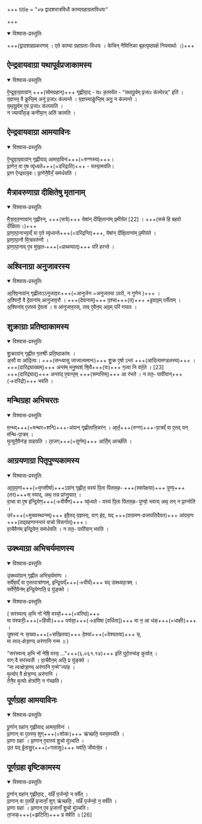 +++
title = "०७ द्वादशरात्रविधौ काम्यग्रहाग्रताविधयः"

+++

<details open><summary>विश्वास-प्रस्तुतिः</summary>

+++(द्वादशाहप्रकरणम् । एते काम्या ग्रहाग्रता-विधयः । केचिन् नैमित्तिका बृहत्पृष्ठपक्षे नियमार्थाः ।)+++  
</details>



## ऐन्द्रवायवाग्रा यथापूर्वप्रजाकामस्य

<details open><summary>विश्वास-प्रस्तुतिः</summary>

ऐ॒न्द्र॒वा॒य॒वाग्रा॑न् +++(सोमग्रहान्)+++ गृह्णीया॒द् - यᳵ का॒मये॑त - "यथापू॒र्वम् प्र॒जाᳵ क॑ल्पेरन्न्" इति॑ ।  
य॒ज्ञस्य॒ वै कॢप्ति॒म् अनु॑ प्र॒जाᳵ क॑ल्पन्ते ।
य॒ज्ञस्याकॢ॑प्ति॒म् अनु॒ न क॑ल्पन्ते ।  
य॒था॒पू॒र्वम् ए॒व प्र॒जाᳵ क॑ल्पयति ।  
न ज्यायाँ॑स॒ङ् कनी॑या॒न् अति॑ क्रामति ।
</details>



## ऐन्द्रवायवाग्रा आमयाविनः

<details open><summary>विश्वास-प्रस्तुतिः</summary>

ऐ॒न्द्र॒वा॒य॒वाग्रा॑न् गृह्णीयाद् आमया॒विनः॑+++(=रुग्णस्य)+++।  
प्रा॒णेन॒ वा ए॒ष व्यृ॑ध्यते+++(=दरिद्राति)+++ - यस्या॒मय॑ति।  
प्रा॒ण ऐन्द्रवाय॒वः। प्रा॒णेनै॒वैनँ॒ सम॑र्धयति ।
</details>



## मैत्रावरुणाग्रा दीक्षितेषु मृतानाम्

<details open><summary>विश्वास-प्रस्तुतिः</summary>

मै॒त्रा॒व॒रु॒णाग्रा॑न् गृह्णीरन्, +++(सत्रे)+++ येषा॑न् दीक्षि॒ताना॑म् प्र॒मीये॑त [22] । +++(सत्त्रे हि बहवो दीक्षिताः।)+++  
प्रा॒णा॒पा॒नाभ्या॒व्ँ वा ए॒ते व्यृ॑ध्यन्ते+++(=दरिद्रन्ति)+++, येषा॑न् दीक्षि॒ताना॑म् प्र॒मीय॑ते ।  
प्रा॒णा॒पा॒नौ मि॒त्रावरु॑णौ ।  
प्रा॒णा॒पा॒नाव् ए॒व मु॑ख॒तᳶ+++(=प्राथम्यात्)+++ परि॑ हरन्ते ।
</details>



## अश्विनाग्रा अनुजावरस्य

<details open><summary>विश्वास-प्रस्तुतिः</summary>

आ॒श्वि॒नाग्रा॑न् गृह्णीताऽऽनुजाव॒रः+++(=आनुजेन =अनुजतया ऽवरो, न गुणेन )+++ ।  
अ॒श्विनौ॒ वै दे॒वाना॑म् आनुजाव॒रौ । +++(देवानाम्)+++ प॒श्चा+++(त्)+++ +इ॒वाग्र॒म्  पर्यै॑ताम् ।  
अ॒श्विना॑व् ए॒तस्य॑ दे॒वता॑ । य आ॑नुजाव॒रस्, ताव् ए॒वैन॒म् अग्र॒म् परि॑ णयतः ।
</details>



## शुक्राग्राः प्रतिष्ठाकामस्य

<details open><summary>विश्वास-प्रस्तुतिः</summary>

शु॒क्राग्रा॑न् गृह्णीत ग॒तश्रीः॑ प्रति॒ष्ठाका॑मः ।  
अ॒सौ वा आ॑दि॒त्यः। +++(सन्ध्यासु जाज्वल्यमानः)+++ शु॒क्र ए॒षो ऽन्तः॑ +++(आदित्यमण्डलस्य)+++ ।  
+++(दारिद्र्याख्यम्)+++ अन्त॑म् मनु॒ष्यश्॑ श्रि॒यै+++(यः)+++ ग॒त्वा नि व॑र्त॒ते । [23]  
+++(दारिद्र्याद्)+++ अन्ता॑द् ए॒वान्त॒म् +++(सम्पत्तिम्)+++ आ र॑भते । न तत॒ᳶ पापी॑यान्+++(→दरिद्रो)+++ भवति ।  
</details>



## मन्थिग्रहा अभिचरतः

<details open><summary>विश्वास-प्रस्तुतिः</summary>

म॒न्थ्य्+++(=मन्थर=शनि)+++-अ॑ग्रान् गृह्णीताभि॒चर॑न् । आ॒र्त॒+++(रुग्ण)+++-पा॒त्रव्ँ वा ए॒तद् यन् म॑न्थि-पा॒त्रम् ।  
मृ॒त्युनै॒वैन॑ङ् ग्राहयति । ता॒जग्+++(=तूर्णम्)+++ आर्ति॒म् आर्च्छ॑ति ।  
</details>



## आग्रयणाग्रा पितृपुण्यकामस्य

<details open><summary>विश्वास-प्रस्तुतिः</summary>

आ॒ग्र॒य॒णा+++(=मृगशीर्षा)+++ऽग्रा॑न् गृह्णीत॒  यस्य॑ पि॒ता पि॑ताम॒हᳶ +++(स्वापेक्षया)+++ पुण्य॒+++(तर)+++स् स्याद्, अथ॒ तन्न प्रा॑प्नु॒यात् ।  
वा॒चा वा ए॒ष इ॑न्द्रि॒येण॒+++(→वीर्येण)+++ व्यृ॑ध्यते - यस्य॑ पि॒ता पि॑ताम॒हᳶ पुण्यो॒ भव॑त्य् अथ॒ तन् न प्रा॒प्नोति॑ ।  
उर॑+++(=मुख्यस्थानम्)+++ इवै॒तद् य॒ज्ञस्य॒, वाग् इ॑व॒, यद् +++(वाग्रमण-प्रजापतिदैवत)+++ आ॑ग्रय॒णः +++(तद्ग्रहणानन्तरं वाचो विसर्गात्)+++।  
वा॒चैवैन॑म् इन्द्रि॒येण॒ सम॑र्धयति । न तत॒ᳶ पापी॑यान् भवति ।  
</details>



## उक्थ्याग्रा अभिचर्यमाणस्य

<details open><summary>विश्वास-प्रस्तुतिः</summary>

उ॒क्थ्या॑ग्रान् गृह्णीत अभिच॒र्यमा॑णः ।  
सर्वे॑षा॒व्ँ वा ए॒तत्पात्रा॑णाम्, इन्द्रि॒यय्ँ+++(→वीर्यं)+++ यद् उ॑क्थ्यपा॒त्रम् ।  
सर्वे॑णै॒वैन॑म् इन्द्रि॒येणाति॒ प्र यु॑ङ्क्ते ।  
</details>

<details open><summary>विश्वास-प्रस्तुतिः</summary>

(
सर॑स्वत्य् अ॒भि नो॑ नेषि॒ वस्यो॒+++(=वरिष्ठं)+++  
मा प॑स्फरीः॒+++(=हिंसीः)+++ पय॑सा॒+++(→हविषा [वर्धिता])+++ मा न॒ आ ध॑क्+++(=धाक्षीः)+++ ।  
जु॒षस्व॑ नः स॒ख्या+++(=सखितया)+++ वे॒श्या॑+++(=वेश्यतया)+++ च॒,  
मा त्वत्-क्षेत्रा॒ण्य् अर॑णानि गन्म ॥
)
</details>



"सर॑स्वत्य् अ॒भि नो॑ नेषि॒ वस्य॒ …"+++(६.०६१.१४)+++ इति॑ पुरो॒रुच॑ङ् कुर्यात् ।  
वाग् वै सर॑स्वती । वा॒चैवैन॒म् अति॒ प्र यु॑ङ्क्ते ।  
"मा त्वत्क्षेत्रा॒ण्य् अर॑णानि ग॒न्मे"त्या॑ह ।  
मृ॒त्योर् वै क्षेत्रा॒ण्य् अर॑णानि ।  
तेनै॒व मृ॒त्योः क्षेत्रा॑णि॒ न ग॑च्छति।  

## पूर्णग्रहा आमयाविनः

<details open><summary>विश्वास-प्रस्तुतिः</summary>

पू॒र्णान् ग्रहा॑न् गृह्णीयाद् आमया॒विनः॑ ।  
प्रा॒णान् वा ए॒तस्य॒ शुग्+++(=शोकः)+++ ऋ॑च्छति॒ यस्या॒मय॑ति ।  
प्रा॒णा ग्रहाः॑ । प्रा॒णान् ए॒वास्य॑ शु॒चो मु॑ञ्चति ।  
उ॒त यद् ई॒तासु॒र्+++(=गतासुः)+++ भव॑ति॒ जीव॑त्ये॒व ।  
</details>



## पूर्णग्रहा वृष्टिकामस्य

<details open><summary>विश्वास-प्रस्तुतिः</summary>

पू॒र्णान् ग्रहा॑न् गृह्णीया॒द् , यर्हि॑ प॒र्जन्यो॒ न वर्षे॑त् ।  
प्रा॒णान् वा ए॒तर्हि॑ प्र॒जानाँ॒ शुग् ऋ॑च्छति॒ , यर्हि॑ प॒र्जन्यो॒ न॒ वर्ष॑ति ।  
प्रा॒णा ग्रहाः॑ । प्रा॒णान् ए॒व प्र॒जानाँ॑ शु॒चो मु॑ञ्चति।  
ता॒जक्+++(=झटिति)+++ प्र व॑र्षति ॥ [26]  
</details>



